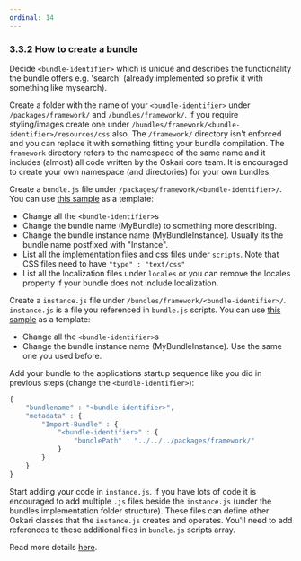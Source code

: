 ```yaml
---
ordinal: 14
---
```


### 3.3.2 How to create a bundle

Decide `<bundle-identifier>` which is unique and describes the functionality the bundle offers e.g. 'search' (already implemented so prefix it with something like mysearch).

Create a folder with the name of your `<bundle-identifier>` under `/packages/framework/` and `/bundles/framework/`. If you require styling/images create one under `/bundles/framework/<bundle-identifier>/resources/css` also. The `/framework/` directory isn't enforced and you can replace it with something fitting your bundle compilation. The `framework` directory refers to the namespace of the same name and it includes (almost) all code written by the Oskari core team. It is encouraged to create your own namespace (and directories) for your own bundles.

Create a `bundle.js` file under `/packages/framework/<bundle-identifier>/`. You can use [this sample](/guides/quick-start/sample-bundle-definition) as a template:

* Change all the `<bundle-identifier>`s
* Change the bundle name (MyBundle) to something more describing.
* Change the bundle instance name (MyBundleInstance). Usually its the bundle name postfixed with "Instance".
* List all the implementation files and css files under `scripts`. Note that CSS files need to have `"type" : "text/css"`
* List all the localization files under `locales` or you can remove the locales property if your bundle does not include localization.

Create a `instance.js` file under `/bundles/framework/<bundle-identifier>/`. `instance.js` is a file you referenced in `bundle.js` scripts. You can use [this sample](/guides/quick-start/sample-instance-definition) as a template:

* Change all the `<bundle-identifier>`s
* Change the bundle instance name (MyBundleInstance). Use the same one you used before.

Add your bundle to the applications startup sequence like you did in previous steps (change the `<bundle-identifier>`):

```javascript
{
    "bundlename" : "<bundle-identifier>",
    "metadata" : {
        "Import-Bundle" : {
            "<bundle-identifier>" : {
                "bundlePath" : "../../../packages/framework/"
            }
        }
    }
}
```

Start adding your code in `instance.js`. If you have lots of code it is encouraged to add multiple `.js` files beside the `instance.js` (under the bundles implementation folder structure). These files can define other Oskari classes that the `instance.js` creates and operates. You'll need to add references to these additional files in `bundle.js` scripts array.

Read more details [here](/documentation/core-concepts/oskari-bundle).